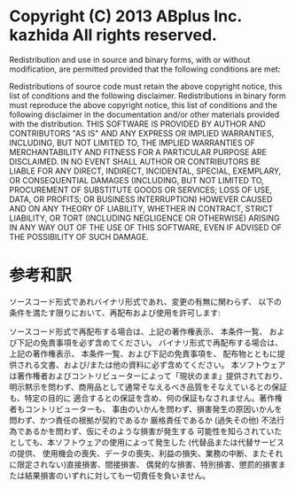 Copyright (C) 2013 ABplus Inc. kazhida All rights reserved.
====

Redistribution and use in source and binary forms, with or without modification, are
permitted provided that the following conditions are met:

Redistributions of source code must retain the above copyright notice, this list of
conditions and the following disclaimer.
Redistributions in binary form must reproduce the above copyright notice, this list of
conditions and the following disclaimer in the documentation and/or other materials
provided with the distribution.
THIS SOFTWARE IS PROVIDED BY AUTHOR AND CONTRIBUTORS "AS IS" AND ANY EXPRESS OR IMPLIED
WARRANTIES, INCLUDING, BUT NOT LIMITED TO, THE IMPLIED WARRANTIES OF MERCHANTABILITY AND
FITNESS FOR A PARTICULAR PURPOSE ARE DISCLAIMED. IN NO EVENT SHALL AUTHOR OR CONTRIBUTORS
BE LIABLE FOR ANY DIRECT, INDIRECT, INCIDENTAL, SPECIAL, EXEMPLARY, OR CONSEQUENTIAL
DAMAGES (INCLUDING, BUT NOT LIMITED TO, PROCUREMENT OF SUBSTITUTE GOODS OR SERVICES;
LOSS OF USE, DATA, OR PROFITS; OR BUSINESS INTERRUPTION) HOWEVER CAUSED AND ON ANY THEORY
OF LIABILITY, WHETHER IN CONTRACT, STRICT LIABILITY, OR TORT (INCLUDING NEGLIGENCE OR
OTHERWISE) ARISING IN ANY WAY OUT OF THE USE OF THIS SOFTWARE, EVEN IF ADVISED OF THE
POSSIBILITY OF SUCH DAMAGE.

参考和訳
====

ソースコード形式であれバイナリ形式であれ、変更の有無に関わらず、
以下の条件を満たす限りにおいて、再配布および使用を許可します:

ソースコード形式で再配布する場合は、上記の著作権表示、 本条件一覧、
および下記の免責事項を必ず含めてください。
バイナリ形式で再配布する場合は、上記の著作権表示、 本条件一覧、および下記の免責事項を、
配布物とともに提供される文書、および/または他の資料に必ず含めてください。
本ソフトウェアは著作権者およびコントリビューターによって「現状のまま」提供されており、
明示黙示を問わず、商用品として通常そなえるべき品質をそなえているとの保証も、特定の目的に
適合するとの保証を含め、何の保証もなされません。著作権者もコントリビューターも、
事由のいかんを問わず、損害発生の原因いかんを問わず、かつ責任の根拠が契約であるか
厳格責任であるか (過失その他) 不法行為であるかを問わず、仮にそのような損害が発生する
可能性を知らされていたとしても、本ソフトウェアの使用によって発生した (代替品または代替サービスの提供、
使用機会の喪失、データの喪失、利益の損失、業務の中断、またそれに限定されない)直接損害、間接損害、
偶発的な損害、特別損害、懲罰的損害または結果損害のいずれに対しても一切責任を負いません。
